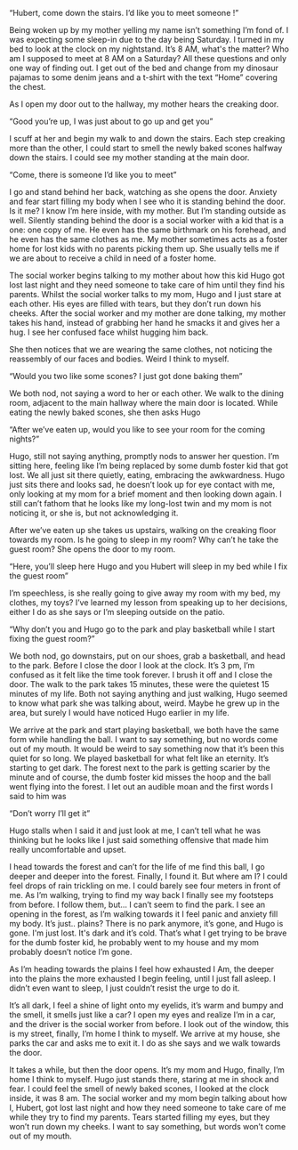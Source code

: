 “Hubert, come down the stairs. I’d like you to meet someone !”

Being woken up by my mother yelling my name isn’t something I’m fond of. I was expecting some sleep-in due to the day being Saturday. I turned in my bed to look at the clock on my nightstand. It’s 8 AM, what's the matter? Who am I supposed to meet at 8 AM on a Saturday? All these questions and only one way of finding out. I get out of the bed and change from my dinosaur pajamas to some denim jeans and a t-shirt with the text “Home” covering the chest. 

As I open my door out to the hallway, my mother hears the creaking door.

“Good you’re up, I was just about to go up and get you”

I scuff at her and begin my walk to and down the stairs. Each step creaking more than the other, I could start to smell the newly baked scones halfway down the stairs. I could see my mother standing at the main door.

“Come, there is someone I’d like you to meet”

I go and stand behind her back, watching as she opens the door. Anxiety and fear start filling my body when I see who it is standing behind the door. Is it me? I know I’m here inside, with my mother. But I’m standing outside as well. Silently standing behind the door is a social worker with a kid that is a one: one copy of me. He even has the same birthmark on his forehead, and he even has the same clothes as me. My mother sometimes acts as a foster home for lost kids with no parents picking them up. She usually tells me if we are about to receive a child in need of a foster home.

The social worker begins talking to my mother about how this kid Hugo got lost last night and they need someone to take care of him until they find his parents. Whilst the social worker talks to my mom, Hugo and I just stare at each other. His eyes are filled with tears, but they don’t run down his cheeks. After the social worker and my mother are done talking, my mother takes his hand, instead of grabbing her hand he smacks it and gives her a hug. I see her confused face whilst hugging him back. 

She then notices that we are wearing the same clothes, not noticing the reassembly of our faces and bodies. Weird I think to myself. 

“Would you two like some scones? I just got done baking them”

We both nod, not saying a word to her or each other. We walk to the dining room, adjacent to the main hallway where the main door is located. While eating the newly baked scones, she then asks Hugo

“After we’ve eaten up, would you like to see your room for the coming nights?”

Hugo, still not saying anything, promptly nods to answer her question. I’m sitting here, feeling like I’m being replaced by some dumb foster kid that got lost. We all just sit there quietly, eating, embracing the awkwardness. Hugo just sits there and looks sad, he doesn’t look up for eye contact with me, only looking at my mom for a brief moment and then looking down again. I still can’t fathom that he looks like my long-lost twin and my mom is not noticing it, or she is, but not acknowledging it. 

After we’ve eaten up she takes us upstairs, walking on the creaking floor towards my room. Is he going to sleep in my room? Why can’t he take the guest room? She opens the door to my room.

“Here, you’ll sleep here Hugo and you Hubert will sleep in my bed while I fix the guest room”

I’m speechless, is she really going to give away my room with my bed, my clothes, my toys? I’ve learned my lesson from speaking up to her decisions, either I do as she says or I’m sleeping outside on the patio. 

“Why don’t you and Hugo go to the park and play basketball while I start fixing the guest room?” 

We both nod, go downstairs, put on our shoes, grab a basketball, and head to the park. Before I close the door I look at the clock. It’s 3 pm, I’m confused as it felt like the time took forever. I brush it off and I close the door. The walk to the park takes 15 minutes, these were the quietest 15 minutes of my life. Both not saying anything and just walking, Hugo seemed to know what park she was talking about, weird. Maybe he grew up in the area, but surely I would have noticed Hugo earlier in my life. 

We arrive at the park and start playing basketball, we both have the same form while handling the ball. I want to say something, but no words come out of my mouth. It would be weird to say something now that it’s been this quiet for so long. We played basketball for what felt like an eternity. It’s starting to get dark. The forest next to the park is getting scarier by the minute and of course, the dumb foster kid misses the hoop and the ball went flying into the forest. I let out an audible moan and the first words I said to him was

“Don’t worry I’ll get it”

Hugo stalls when I said it and just look at me, I can’t tell what he was thinking but he looks like I just said something offensive that made him really uncomfortable and upset. 

I head towards the forest and can’t for the life of me find this ball, I go deeper and deeper into the forest. Finally, I found it. But where am I? I could feel drops of rain trickling on me. I could barely see four meters in front of me. As I’m walking, trying to find my way back I finally see my footsteps from before. I follow them, but... I can’t seem to find the park. I see an opening in the forest, as I’m walking towards it I feel panic and anxiety fill my body. It’s just.. plains? There is no park anymore, it’s gone, and Hugo is gone. I'm just lost. It's dark and it’s cold. That’s what I get trying to be brave for the dumb foster kid, he probably went to my house and my mom probably doesn’t notice I’m gone. 

As I’m heading towards the plains I feel how exhausted I Am, the deeper into the plains the more exhausted I begin feeling, until I just fall asleep. I didn’t even want to sleep, I just couldn’t resist the urge to do it.

It’s all dark, I feel a shine of light onto my eyelids, it’s warm and bumpy and the smell, it smells just like a car? I open my eyes and realize I’m in a car, and the driver is the social worker from before. I look out of the window, this is my street, finally, I’m home I think to myself. We arrive at my house, she parks the car and asks me to exit it. I do as she says and we walk towards the door.

It takes a while, but then the door opens. It’s my mom and Hugo, finally, I’m home I think to myself. Hugo just stands there, staring at me in shock and fear. I could feel the smell of newly baked scones, I looked at the clock inside, it was 8 am. The social worker and my mom begin talking about how I, Hubert, got lost last night and how they need someone to take care of me while they try to find my parents. Tears started filling my eyes, but they won’t run down my cheeks. I want to say something, but words won’t come out of my mouth.